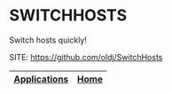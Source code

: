 # SWITCHHOSTS
 
 Switch hosts quickly!
 
 SITE: https://github.com/oldj/SwitchHosts

 | [Applications](https://portable-linux-apps.github.io/apps.html) | [Home](https://portable-linux-apps.github.io)
 | --- | --- |
